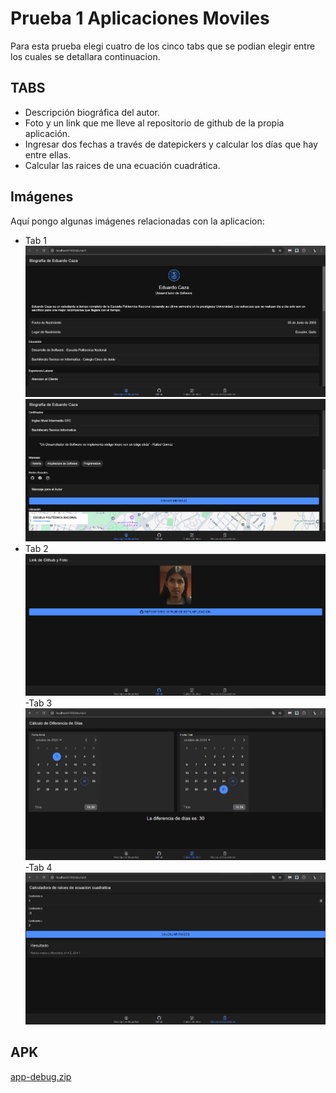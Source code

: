 # Prueba 1 Aplicaciones Moviles

Para esta prueba elegi cuatro de los cinco tabs que se podian elegir entre los cuales se detallara continuacion.

## TABS

- Descripción biográfica del autor.
- Foto y un link que me lleve al repositorio de github de la propia aplicación.
- Ingresar dos fechas a través de datepickers y calcular los días que hay entre ellas.
- Calcular las raices de una ecuación cuadrática.

## Imágenes

Aquí pongo algunas imágenes relacionadas con la aplicacion:
- Tab 1
![Descripción biográfica del autor](https://github.com/Eduardo-Caza/Prueba-1-Movil/blob/master/Captura%20de%20pantalla%202024-10-25%20143342.png)
![Descripción biográfica del autor](https://github.com/Eduardo-Caza/Prueba-1-Movil/blob/master/Captura%20de%20pantalla%202024-10-25%20143410.png)
- Tab 2
![Foto y un link que me lleve al repositorio de github de la propia aplicación](https://github.com/Eduardo-Caza/Prueba-1-Movil/blob/master/Captura%20de%20pantalla%202024-10-25%20143437.png)
-Tab 3
![Ingresar dos fechas a través de datepickers y calcular los días que hay entre ellas.](https://github.com/Eduardo-Caza/Prueba-1-Movil/blob/master/Captura%20de%20pantalla%202024-10-25%20143459.png)
-Tab 4
![Calcular las raices de una ecuación cuadrática.](https://github.com/Eduardo-Caza/Prueba-1-Movil/blob/master/Captura%20de%20pantalla%202024-10-25%20143523.png)

## APK

[app-debug.zip](https://github.com/user-attachments/files/17526918/app-debug.zip)
